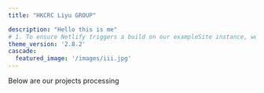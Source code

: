 ```yaml
---
title: "HKCRC Liyu GROUP"

description: "Hello this is me"
# 1. To ensure Netlify triggers a build on our exampleSite instance, we need to change a file in the exampleSite directory.
theme_version: '2.8.2'
cascade:
  featured_image: '/images/iii.jpg'
---
```

Below are our projects processing
